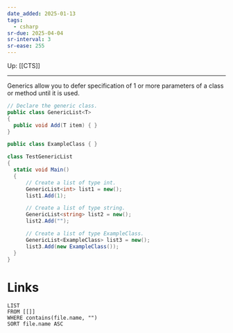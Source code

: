 ```yaml
---
date_added: 2025-01-13
tags:
  - csharp
sr-due: 2025-04-04
sr-interval: 3
sr-ease: 255
---
```

Up: [[CTS]]
___
Generics allow you to defer specification of 1 or more parameters of a class or method until it is used. 


  ```csharp
 // Declare the generic class.
public class GenericList<T>
{
    public void Add(T item) { }
}

public class ExampleClass { }

class TestGenericList
{
    static void Main()
    {
        // Create a list of type int.
        GenericList<int> list1 = new();
        list1.Add(1);

        // Create a list of type string.
        GenericList<string> list2 = new();
        list2.Add("");

        // Create a list of type ExampleClass.
        GenericList<ExampleClass> list3 = new();
        list3.Add(new ExampleClass());
    }
}
 ```
# Links
```dataview
LIST
FROM [[]]
WHERE contains(file.name, "")
SORT file.name ASC
```
